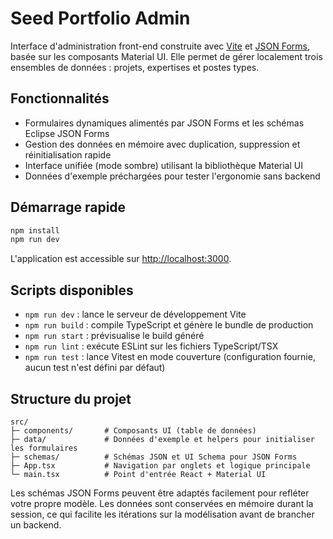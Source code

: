 # Seed Portfolio Admin

Interface d'administration front-end construite avec [Vite](https://vitejs.dev/) et [JSON Forms](https://jsonforms.io/), basée sur les composants Material UI. Elle permet de gérer localement trois ensembles de données : projets, expertises et postes types.

## Fonctionnalités
- Formulaires dynamiques alimentés par JSON Forms et les schémas Eclipse JSON Forms
- Gestion des données en mémoire avec duplication, suppression et réinitialisation rapide
- Interface unifiée (mode sombre) utilisant la bibliothèque Material UI
- Données d'exemple préchargées pour tester l'ergonomie sans backend

## Démarrage rapide
```bash
npm install
npm run dev
```

L'application est accessible sur [http://localhost:3000](http://localhost:3000).

## Scripts disponibles
- `npm run dev` : lance le serveur de développement Vite
- `npm run build` : compile TypeScript et génère le bundle de production
- `npm run start` : prévisualise le build généré
- `npm run lint` : exécute ESLint sur les fichiers TypeScript/TSX
- `npm run test` : lance Vitest en mode couverture (configuration fournie, aucun test n'est défini par défaut)

## Structure du projet
```
src/
├─ components/       # Composants UI (table de données)
├─ data/             # Données d'exemple et helpers pour initialiser les formulaires
├─ schemas/          # Schémas JSON et UI Schema pour JSON Forms
├─ App.tsx           # Navigation par onglets et logique principale
└─ main.tsx          # Point d'entrée React + Material UI
```

Les schémas JSON Forms peuvent être adaptés facilement pour refléter votre propre modèle. Les données sont conservées en mémoire durant la session, ce qui facilite les itérations sur la modélisation avant de brancher un backend.
